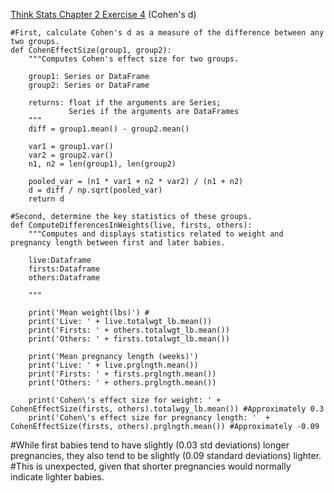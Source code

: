 [Think Stats Chapter 2 Exercise 4](http://greenteapress.com/thinkstats2/html/thinkstats2003.html#toc24) (Cohen's d)

```
#First, calculate Cohen's d as a measure of the difference between any two groups. 
def CohenEffectSize(group1, group2):
    """Computes Cohen's effect size for two groups.
    
    group1: Series or DataFrame
    group2: Series or DataFrame
    
    returns: float if the arguments are Series;
             Series if the arguments are DataFrames
    """
    diff = group1.mean() - group2.mean()

    var1 = group1.var()
    var2 = group2.var()
    n1, n2 = len(group1), len(group2)

    pooled_var = (n1 * var1 + n2 * var2) / (n1 + n2)
    d = diff / np.sqrt(pooled_var)
    return d
    
#Second, determine the key statistics of these groups. 
def ComputeDifferencesInWeights(live, firsts, others):
    """Computes and displays statistics related to weight and pregnancy length between first and later babies.
    
    live:Dataframe
    firsts:Dataframe
    others:Dataframe
    
    """
    
    print('Mean weight(lbs)') #
    print('Live: ' + live.totalwgt_lb.mean())
    print('Firsts: ' + others.totalwgt_lb.mean())
    print('Others: ' + firsts.totalwgt_lb.mean())
    
    print('Mean pregnancy length (weeks)')
    print('Live: ' + live.prglngth.mean())
    print('Firsts: ' + firsts.prglngth.mean())
    print('Others: ' + others.prglngth.mean())
    
    print('Cohen\'s effect size for weight: ' + CohenEffectSize(firsts, others).totalwgy_lb.mean()) #Approximately 0.3
    print('Cohen\'s effect size for pregnancy length: '  + CohenEffectSize(firsts, others).prglngth.mean()) #Approximately -0.09
```
    
#While first babies tend to have slightly (0.03 std deviations) longer pregnancies, they also tend to be slightly (0.09 standard deviations) lighter.
#This is unexpected, given that shorter pregnancies would normally indicate lighter babies. 
